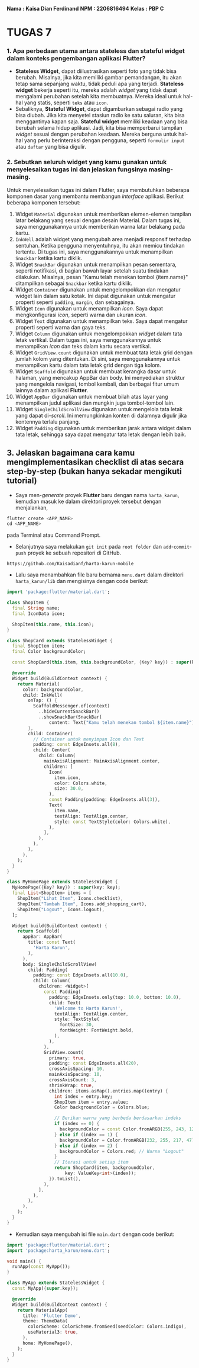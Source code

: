 **Nama   : Kaisa Dian Ferdinand**
**NPM    : 2206816494**
**Kelas  : PBP C**

# TUGAS 7

### 1. Apa perbedaan utama antara stateless dan stateful widget dalam konteks pengembangan aplikasi Flutter?
- **Stateless Widget**, dapat diilustrasikan seperti foto yang tidak bisa berubah. Misalnya, jika kita memiliki gambar pemandangan, itu akan tetap sama sepanjang waktu, tidak peduli apa yang terjadi. **Stateless widget** bekerja seperti itu, mereka adalah _widget_ yang tidak dapat mengalami perubahan setelah kita membuatnya. Mereka ideal untuk hal-hal yang statis, seperti `teks` atau `icon`.
- Sebaliknya, **Stateful Widget**, dapat digambarkan sebagai radio yang bisa diubah. Jika kita menyetel stasiun radio ke satu saluran, kita bisa menggantinya kapan saja. **Stateful widget** memiliki keadaan yang bisa berubah selama hidup aplikasi. Jadi, kita bisa memperbarui tampilan _widget_ sesuai dengan perubahan keadaan. Mereka berguna untuk hal-hal yang perlu berinteraksi dengan pengguna, seperti `formulir input` atau `daftar` yang bisa digulir.

### 2. Sebutkan seluruh widget yang kamu gunakan untuk menyelesaikan tugas ini dan jelaskan fungsinya masing-masing.
Untuk menyelesaikan tugas ini dalam Flutter, saya membutuhkan beberapa komponen dasar yang membantu membangun _interface_ aplikasi. Berikut beberapa komponen tersebut:
1. Widget `Material` digunakan untuk memberikan elemen-elemen tampilan latar belakang yang sesuai dengan desain Material. Dalam tugas ini, saya menggunakannya untuk memberikan warna latar belakang pada kartu.
2. `InkWell` adalah widget yang mengubah area menjadi responsif terhadap sentuhan. Ketika pengguna menyentuhnya, itu akan memicu tindakan tertentu. Di tugas ini, saya menggunakannya untuk menampilkan `Snackbar` ketika kartu diklik.
3. Widget `SnackBar` digunakan untuk menampilkan pesan sementara, seperti notifikasi, di bagian bawah layar setelah suatu tindakan dilakukan. Misalnya, pesan "Kamu telah menekan tombol {item.name}" ditampilkan sebagai `Snackbar` ketika kartu diklik.
4. Widget `Container` digunakan untuk mengelompokkan dan mengatur widget lain dalam satu kotak. Ini dapat digunakan untuk mengatur properti seperti `padding`, `margin`, dan sebagainya.
5. Widget `Icon` digunakan untuk menampilkan _icon_. Saya dapat mengkonfigurasi _icon_, seperti warna dan ukuran _icon_.
6. Widget `Text` digunakan untuk menampilkan teks. Saya dapat mengatur properti seperti warna dan gaya teks.
7. Widget `Column` digunakan untuk mengelompokkan _widget_ dalam tata letak vertikal. Dalam tugas ini, saya menggunakannya untuk menampilkan _icon_ dan teks dalam kartu secara vertikal.
8. Widget `GridView.count` digunakan untuk membuat tata letak grid dengan jumlah kolom yang ditentukan. Di sini, saya menggunakannya untuk menampilkan kartu dalam tata letak grid dengan tiga kolom.
9. Widget `Scaffold` digunakan untuk membuat kerangka dasar untuk halaman, yang mencakup AppBar dan body. Ini menyediakan struktur yang mengelola navigasi, tombol kembali, dan berbagai fitur umum lainnya dalam aplikasi **Flutter**.
10. Widget `AppBar` digunakan untuk membuat bilah atas layar yang menampilkan judul aplikasi dan mungkin juga tombol-tombol lain.
11. Widget `SingleChildScrollView` digunakan untuk mengelola tata letak yang dapat di-_scroll_. Ini memungkinkan konten di dalamnya digulir jika kontennya terlalu panjang.
12. Widget `Padding` digunakan untuk memberikan jarak antara widget dalam tata letak, sehingga saya dapat mengatur tata letak dengan lebih baik.

## 3. Jelaskan bagaimana cara kamu mengimplementasikan checklist di atas secara step-by-step (bukan hanya sekadar mengikuti tutorial)
- Saya men-_generate_ proyek **Flutter** baru dengan nama `harta_karun`, kemudian masuk ke dalam direktori proyek tersebut dengan menjalankan,
```dart
flutter create <APP_NAME>
cd <APP_NAME>
```
pada Terminal atau Command Prompt.
- Selanjutnya saya melakukan `git init` pada `root folder` dan `add`-`commit`-`push` proyek ke sebuah repositori di GitHub.
~~~
https://github.com/Kaisadianf/harta-karun-mobile 
~~~
- Lalu saya menambahkan file baru bernama `menu.dart` dalam direktori `harta_karun/lib` dan mengisinya dengan code berikut:
```dart
import 'package:flutter/material.dart';

class ShopItem {
  final String name;
  final IconData icon;

  ShopItem(this.name, this.icon);
}

class ShopCard extends StatelessWidget {
  final ShopItem item;
  final Color backgroundColor;

  const ShopCard(this.item, this.backgroundColor, {Key? key}) : super(key: key);

  @override
  Widget build(BuildContext context) {
    return Material(
      color: backgroundColor, 
      child: InkWell(
        onTap: () {
          ScaffoldMessenger.of(context)
            ..hideCurrentSnackBar()
            ..showSnackBar(SnackBar(
                content: Text("Kamu telah menekan tombol ${item.name}")));
        },
        child: Container(
          // Container untuk menyimpan Icon dan Text
          padding: const EdgeInsets.all(8),
          child: Center(
            child: Column(
              mainAxisAlignment: MainAxisAlignment.center,
              children: [
                Icon(
                  item.icon,
                  color: Colors.white,
                  size: 30.0,
                ),
                const Padding(padding: EdgeInsets.all(3)),
                Text(
                  item.name,
                  textAlign: TextAlign.center,
                  style: const TextStyle(color: Colors.white),
                ),
              ],
            ),
          ),
        ),
      ),
    );
  }
}

class MyHomePage extends StatelessWidget {
  MyHomePage({Key? key}) : super(key: key);
  final List<ShopItem> items = [
    ShopItem("Lihat Item", Icons.checklist),
    ShopItem("Tambah Item", Icons.add_shopping_cart),
    ShopItem("Logout", Icons.logout),
  ];

  Widget build(BuildContext context) {
    return Scaffold(
      appBar: AppBar(
        title: const Text(
          'Harta Karun',
        ),
      ),
      body: SingleChildScrollView(
        child: Padding(
          padding: const EdgeInsets.all(10.0), 
          child: Column(
            children: <Widget>[
              const Padding(
                padding: EdgeInsets.only(top: 10.0, bottom: 10.0),
                child: Text(
                  'Welcome to Harta Karun!', 
                  textAlign: TextAlign.center,
                  style: TextStyle(
                    fontSize: 30,
                    fontWeight: FontWeight.bold,
                  ),
                ),
              ),
              GridView.count(
                primary: true,
                padding: const EdgeInsets.all(20),
                crossAxisSpacing: 10,
                mainAxisSpacing: 10,
                crossAxisCount: 3,
                shrinkWrap: true,
                children: items.asMap().entries.map((entry) {
                  int index = entry.key;
                  ShopItem item = entry.value;
                  Color backgroundColor = Colors.blue;

                  // Berikan warna yang berbeda berdasarkan indeks
                  if (index == 0) {
                    backgroundColor = const Color.fromARGB(255, 243, 128, 33); // Warna "Lihat Item"
                  } else if (index == 1) {
                    backgroundColor = Color.fromARGB(232, 255, 217, 47); // Warna "Tambah Item"
                  } else if (index == 2) {
                    backgroundColor = Colors.red; // Warna "Logout"
                  }
                  // Iterasi untuk setiap item
                  return ShopCard(item, backgroundColor,
                      key: ValueKey<int>(index));
                }).toList(),
              ),
            ],
          ),
        ),
      ),
    );
  }
}
```
- Kemudian saya mengubah isi file `main.dart` dengan code berikut:
```dart
import 'package:flutter/material.dart';
import 'package:harta_karun/menu.dart';

void main() {
  runApp(const MyApp());
}

class MyApp extends StatelessWidget {
  const MyApp({super.key});

  @override
  Widget build(BuildContext context) {
    return MaterialApp(
      title: 'Flutter Demo',
      theme: ThemeData(
        colorScheme: ColorScheme.fromSeed(seedColor: Colors.indigo),
        useMaterial3: true,
      ),
      home: MyHomePage(),
    );
  }
}
```